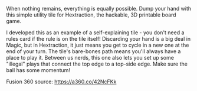 When nothing remains, everything is equally possible. Dump your hand with this simple utility tile for Hextraction, the hackable, 3D printable board game.

I developed this as an example of a self-explaining tile - you don't need a rules card if the rule is on the tile itself! Discarding your hand is a big deal in Magic, but in Hextraction, it just means you get to cycle in a new one at the end of your turn. The tile's bare-bones path means you'll always have a place to play it. Between us nerds, this one also lets you set up some "illegal" plays that connect the top edge to a top-side edge. Make sure the ball has some momentum!

Fusion 360 source: https://a360.co/42NcFKk